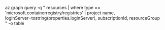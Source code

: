 az graph query -q "
resources
| where type == 'microsoft.containerregistry/registries'
| project name, loginServer=tostring(properties.loginServer), subscriptionId, resourceGroup
" -o table